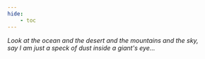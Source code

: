 ```yaml
---
hide:
    - toc
---  
```


*Look at the ocean and the desert and the mountains and the sky,  
say I am just a speck of dust inside a giant's eye...*  
